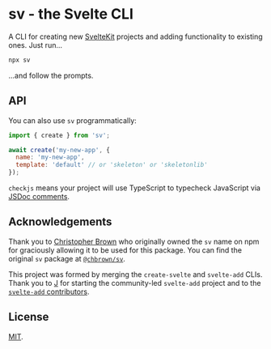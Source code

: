 # sv - the Svelte CLI

A CLI for creating new [SvelteKit](https://kit.svelte.dev) projects and adding functionality to existing ones. Just run...

```bash
npx sv
```

...and follow the prompts.

## API

You can also use `sv` programmatically:

```js
import { create } from 'sv';

await create('my-new-app', {
  name: 'my-new-app',
  template: 'default' // or 'skeleton' or 'skeletonlib'
});
```

`checkjs` means your project will use TypeScript to typecheck JavaScript via [JSDoc comments](https://www.typescriptlang.org/docs/handbook/jsdoc-supported-types.html).

## Acknowledgements

Thank you to [Christopher Brown](https://github.com/chbrown) who originally owned the `sv` name on npm for graciously allowing it to be used for this package. You can find the original `sv` package at [`@chbrown/sv`](https://www.npmjs.com/package/@chbrown/sv).

This project was formed by merging the `create-svelte` and `svelte-add` CLIs. Thank you to [J](https://github.com/babichjacob) for starting the community-led `svelte-add` project and to the [`svelte-add` contributors](https://github.com/svelte-add/svelte-add/graphs/contributors).

## License

[MIT](../../LICENSE).
